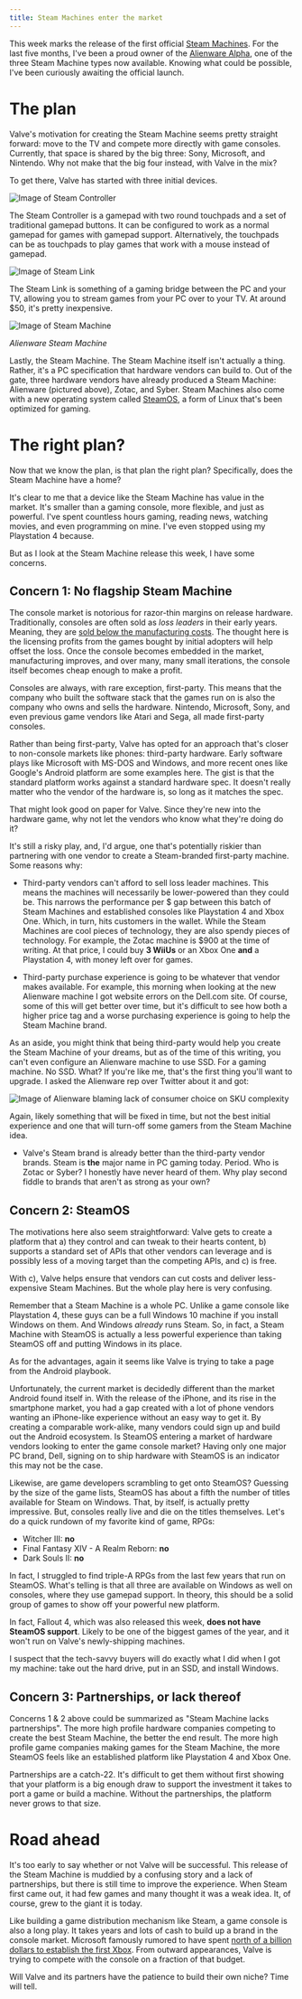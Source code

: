 ```yaml
---
title: Steam Machines enter the market
---
```

This week marks the release of the first official [Steam Machines](http://store.steampowered.com/hardware).  For the last five months, I've been a proud owner of the [Alienware Alpha](http://www.alienware.com/landings/alpha/), one of the three Steam Machine types now available.  Knowing what could be possible, I've been curiously awaiting the official launch.  

# The plan

Valve's motivation for creating the Steam Machine seems pretty straight forward: move to the TV and compete more directly with game consoles.  Currently, that space is shared by the big three: Sony, Microsoft, and Nintendo.  Why not make that the big four instead, with Valve in the mix?

To get there, Valve has started with three initial devices.

![Image of Steam Controller](http://cdn.akamai.steamstatic.com/steam/apps/353370/header.jpg?t=1447180995)

The Steam Controller is a gamepad with two round touchpads and a set of traditional gamepad buttons.  It can be configured to work as a normal gamepad for games with gamepad support.  Alternatively, the touchpads can be as touchpads to play games that work with a mouse instead of gamepad.

![Image of Steam Link](http://cdn.akamai.steamstatic.com/steam/apps/353380/header.jpg?t=1447183971)

The Steam Link is something of a gaming bridge between the PC and your TV, allowing you to stream games from your PC over to your TV.  At around $50, it's pretty inexpensive.  

![Image of Steam Machine](http://cdn.akamai.steamstatic.com/steam/apps/353390/header.jpg?t=1447197276)

_Alienware Steam Machine_

Lastly, the Steam Machine.  The Steam Machine itself isn't actually a thing.  Rather, it's a PC specification that hardware vendors can build to.  Out of the gate, three hardware vendors have already produced a Steam Machine: Alienware (pictured above), Zotac, and Syber.  Steam Machines also come with a new operating system called [SteamOS](http://store.steampowered.com/steamos/), a form of Linux that's been optimized for gaming.  

# The right plan?

Now that we know the plan, is that plan the right plan?  Specifically, does the Steam Machine have a home?

It's clear to me that a device like the Steam Machine has value in the market.  It's smaller than a gaming console, more flexible, and just as powerful.  I've spent countless hours gaming, reading news, watching movies, and even programming on mine.  I've even stopped using my Playstation 4 because.

But as I look at the Steam Machine release this week, I have some concerns.  

## Concern 1: No flagship Steam Machine

The console market is notorious for razor-thin margins on release hardware. Traditionally, consoles are often sold as _loss leaders_ in their early years.  Meaning, they are [sold below the manufacturing costs](http://www.forbes.com/sites/timworstall/2013/09/06/microsoft-upends-the-economics-of-games-machines-with-xbox-one/).  The thought here is the licensing profits from the games bought by initial adopters will help offset the loss.  Once the console becomes embedded in the market, manufacturing improves, and over many, many small iterations, the console itself becomes cheap enough to make a profit.

Consoles are always, with rare exception, first-party.  This means that the company who built the software stack that the games run on is also the company who owns and sells the hardware.  Nintendo, Microsoft, Sony, and even previous game vendors like Atari and Sega, all made first-party consoles.

Rather than being first-party, Valve has opted for an approach that's closer to non-console markets like phones: third-party hardware.  Early software plays like Microsoft with MS-DOS and Windows, and more recent ones like Google's Android platform are some examples here.  The gist is that the standard platform works against a standard hardware spec. It doesn't really matter who the vendor of the hardware is, so long as it matches the spec.

That might look good on paper for Valve.  Since they're new into the hardware game, why not let the vendors who know what they're doing do it?

It's still a risky play, and, I'd argue, one that's potentially riskier than partnering with one vendor to create a Steam-branded first-party machine.  Some reasons why:

* Third-party vendors can't afford to sell loss leader machines.  This means the machines will necessarily be lower-powered than they could be.  This narrows the performance per $ gap between this batch of Steam Machines and established consoles like Playstation 4 and Xbox One.  Which, in turn, hits customers in the wallet.  While the Steam Machines are cool pieces of technology, they are also spendy pieces of technology.  For example, the Zotac machine is $900 at the time of writing.  At that price, I could buy **3 WiiUs** or an Xbox One **and** a Playstation 4, with money left over for games.

* Third-party purchase experience is going to be whatever that vendor makes available.  For example, this morning when looking at the new Alienware machine I got website errors on the Dell.com site.  Of course, some of this will get better over time, but it's difficult to see how both a higher price tag and a worse purchasing experience is going to help the Steam Machine brand.

As an aside, you might think that being third-party would help you create the Steam Machine of your dreams, but as of the time of this writing, you can't even configure an Alienware machine to use SSD.  For a gaming machine.  No SSD.  What?  If you're like me, that's the first thing you'll want to upgrade.  I asked the Alienware rep over Twitter about it and got:

![Image of Alienware blaming lack of consumer choice on SKU complexity](http://www.jonathanturner.org/images/alienware.png)

Again, likely something that will be fixed in time, but not the best initial experience and one that will turn-off some gamers from the Steam Machine idea.

* Valve's Steam brand is already better than the third-party vendor brands.  Steam is **the** major name in PC gaming today.  Period.  Who is Zotac or Syber?  I honestly have never heard of them.  Why play second fiddle to brands that aren't as strong as your own?

## Concern 2: SteamOS

The motivations here also seem straightforward: Valve gets to create a platform that a) they control and can tweak to their hearts content, b) supports a standard set of APIs that other vendors can leverage and is possibly less of a moving target than the competing APIs, and c) is free.  

With c), Valve helps ensure that vendors can cut costs and deliver less-expensive Steam Machines.  But the whole play here is very confusing.  

Remember that a Steam Machine is a whole PC.  Unlike a game console like Playstation 4, these guys can be a full Windows 10 machine if you install Windows on them.  And Windows *already* runs Steam.  So, in fact, a Steam Machine with SteamOS is actually a less powerful experience than taking SteamOS off and putting Windows in its place.

As for the advantages, again it seems like Valve is trying to take a page from the Android playbook.

Unfortunately, the current market is decidedly different than the market Android found itself in.  With the release of the iPhone, and its rise in the smartphone market, you had a gap created with a lot of phone vendors wanting an iPhone-like experience without an easy way to get it.  By creating a comparable work-alike, many vendors could sign up and build out the Android ecosystem.  Is SteamOS entering a market of hardware vendors looking to enter the game console market?  Having only one major PC brand, Dell, signing on to ship hardware with SteamOS is an indicator this may not be the case.

Likewise, are game developers scrambling to get onto SteamOS?  Guessing by the size of the game lists, SteamOS has about a fifth the number of titles available for Steam on Windows.  That, by itself, is actually pretty impressive.  But, consoles really live and die on the titles themselves.  Let's do a quick rundown of my favorite kind of game, RPGs:

* Witcher III: **no**
* Final Fantasy XIV - A Realm Reborn: **no**
* Dark Souls II: **no**

In fact, I struggled to find triple-A RPGs from the last few years that run on SteamOS.  What's telling is that all three are available on Windows as well on consoles, where they use gamepad support.  In theory, this should be a solid group of games to show off your powerful new platform.

In fact, Fallout 4, which was also released this week, **does not have SteamOS support**.  Likely to be one of the biggest games of the year, and it won't run on Valve's newly-shipping machines.  

I suspect that the tech-savvy buyers will do exactly what I did when I got my machine: take out the hard drive, put in an SSD, and install Windows. 

## Concern 3: Partnerships, or lack thereof

Concerns 1 & 2 above could be summarized as "Steam Machine lacks partnerships".  The more high profile hardware companies competing to create the best Steam Machine, the better the end result.  The more high profile game companies making games for the Steam Machine, the more SteamOS feels like an established platform like Playstation 4 and Xbox One.

Partnerships are a catch-22.  It's difficult to get them without first showing that your platform is a big enough draw to support the investment it takes to port a game or build a machine.  Without the partnerships, the platform never grows to that size.

# Road ahead

It's too early to say whether or not Valve will be successful.  This release of the Steam Machine is muddied by a confusing story and a lack of partnerships, but there is still time to improve the experience.  When Steam first came out, it had few games and many thought it was a weak idea. It, of course, grew to the giant it is today.  

Like building a game distribution mechanism like Steam, a game console is also a long play.  It takes years and lots of cash to build up a brand in the console market.  Microsoft famously rumored to have spent [north of a billion dollars to establish the first Xbox](http://venturebeat.com/2011/11/15/the-making-of-the-xbox-part-2/).  From outward appearances, Valve is trying to compete with the console on a fraction of that budget.  

Will Valve and its partners have the patience to build their own niche?  Time will tell.
